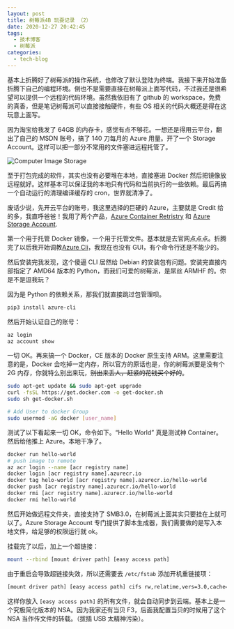 ```yaml
---
layout: post
title: 树莓派4B 玩耍记录 （2）
date: 2020-12-27 20:42:45
tags:
  - 技术博客
  - 树莓派
categories:
  - tech-blog
---
```


基本上折腾好了树莓派的操作系统，也修改了默认登陆为终端。我接下来开始准备折腾下自己的编程环境。倒也不是需要直接在树莓派上面写代码，不过我还是很希望可以提供一个远程的代码环境。虽然我依旧有了 github 的 workspace，免费的真香，但是笔记树莓派可以直接接触硬件，有些 OS 相关的代码大概还是得在这玩意上面写。

因为淘宝给我发了 64GB 的内存卡，感觉有点不够花。一想还是得用云平台，翻出了自己的 MSDN 账号，搞了 140 刀每月的 Azure 用量。开了一个 Storage Account。这样可以把一部分不常用的文件塞进远程托管了。

![Computer Image Storage](https://parallelcomputing.readthedocs.io/zh/latest/_images/CengCiCunChu.jpg)

至于打包完成的软件，其实也没有必要堆在本地，直接塞进 Docker 然后把镜像放远程就好。这样基本可以保证我的本地只有代码和当前执行的一些依赖。最后再搞一个自动运行的清理编译缓存的 cron，世界就清净了。

废话少说，先开云平台的账号，我这里选择的巨硬的 Azure，主要就是 Credit 给的多，我直呼爸爸！我用了两个产品，[Azure Container Retristry](https://azure.microsoft.com/en-us/services/container-registry/) 和 [Azure Storage Account](https://docs.microsoft.com/en-us/azure/storage/common/storage-account-overview).

第一个用于托管 Docker 镜像，一个用于托管文件。基本就是去官网点点点。折腾完了以后我开始调教[Azure Cli](https://docs.microsoft.com/en-us/cli/azure/install-azure-cli)，我现在也没有 GUI，有个命令行还是不能少的。

然后安装完我发现，这个傻逼 CLI 居然给 Debian 的安装包有问题。安装完直接内部指定了 AMD64 版本的 Python，而我们可爱的树莓派，是屌丝 ARMHF 的。你是不是逗我玩？

因为是 Python 的依赖关系，那我们就直接跳过包管理呗。

```bash
pip3 install azure-cli

```

然后开始认证自己的账号：

```bash
az login
az account show
```

一切 OK。再来搞一个 Docker，CE 版本的 Docker 原生支持 ARM。这里需要注意的是，Docker 会吃掉一定内存，所以官方的原话也是，你的树莓派要是没有个 2G 内存，你就特么别出来玩，~~别出来丢人，赶紧的花钱买个好的~~。

```bash
sudo apt-get update && sudo apt-get upgrade
curl -fsSL https://get.docker.com -o get-docker.sh
sudo sh get-docker.sh

# Add User to docker Group
sudo usermod -aG docker [user_name]
```

测试了以下看起来一切 OK，命令如下。“Hello World” 真是测试神 Container。然后给他推上 Azure。本地干净了。

```bash
docker run hello-world
# push image to remote
az acr login --name [acr registry name]
docker login [acr registry name].azurecr.io
docker tag helo-world [acr registry name].azurecr.io/hello-world
docker push [acr registry name].azurecr.io/hello-world
docker rmi [acr registry name].azurecr.io/hello-world
docker rmi hello-world
```

然后开始做远程文件夹，直接支持了 SMB3.0，在树莓派上面其实只要挂在上就可以了。Azure Storage Account 专门提供了脚本生成器，我们需要做的是写入本地文件，给足够的权限运行就 ok。

挂载完了以后，加上一个超链接：

```bash
mount --rbind [mount driver path] [easy access path]
```

由于重启会导致超链接失效，所以还需要去 `/etc/fstab` 添加开机重链接项：

```bash
[mount driver path] [easy access path] cifs rw,relatime,vers=3.0,cache=strict,username=raspberrystoragecz,credentials=/etc/smbcredentials/raspberrystoragecz.cred,uid=0,noforceuid,gid=0,noforcegid,addr=20.150.40.104,file_mode=0777,dir_mode=0777,soft,persistenthandles,nounix,serverino,mapposix,rsize=1048576,wsize=1048576,bsize=1048576,echo_interval=60,actimeo=1 0 0
```

这样你放入 `[easy access path]` 的所有文件，就会自动同步到云端。基本上是一个究极简化版本的 NSA。因为我家还有当贝 F3，后面我配置当贝的时候用了这个 NSA 当作传文件的转载。（拔插 USB 太精神污染）。
